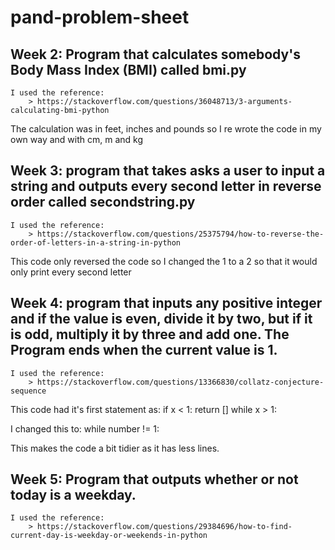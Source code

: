 # pand-problem-sheet

## Week 2: Program that calculates somebody's Body Mass Index (BMI) called bmi.py
    I used the reference:
        > https://stackoverflow.com/questions/36048713/3-arguments-calculating-bmi-python

The calculation was in feet, inches and pounds so I re wrote the code in my own way and with cm, m and kg

## Week 3: program that takes asks a user to input a string and outputs every second letter in reverse order called secondstring.py
    I used the reference:
        > https://stackoverflow.com/questions/25375794/how-to-reverse-the-order-of-letters-in-a-string-in-python

This code only reversed the code so I changed the 1 to a 2 so that it would only print every second letter

## Week 4: program that inputs any positive integer and if the value is even, divide it by two, but if it is odd, multiply it by three and add one. The Program ends when the current value is 1.
    I used the reference:
        > https://stackoverflow.com/questions/13366830/collatz-conjecture-sequence

This code had it's first statement as:
 if x < 1:
       return []
    while x > 1:

I changed this to:
 while number != 1:

 This makes the code a bit tidier as it has less lines.

## Week 5: Program that outputs whether or not today is a weekday.
    I used the reference:
        > https://stackoverflow.com/questions/29384696/how-to-find-current-day-is-weekday-or-weekends-in-python